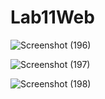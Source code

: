 # Lab11Web





![Screenshot (196)](https://user-images.githubusercontent.com/72779594/172011875-3c675b2f-3449-4022-83a0-55c79f2b4fdc.png)

![Screenshot (197)](https://user-images.githubusercontent.com/72779594/172011884-3447a78d-2e3a-49bb-afda-82e29c76b9c6.png)

![Screenshot (198)](https://user-images.githubusercontent.com/72779594/172011891-efea5495-abaf-43d8-b0d2-356e3a681f9f.png)






















